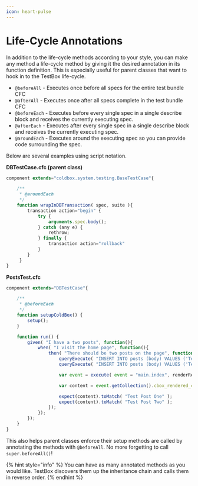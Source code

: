 ```yaml
---
icon: heart-pulse
---
```


# Life-Cycle Annotations

In addition to the life-cycle methods according to your style, you can make any method a life-cycle method by giving it the desired annotation in its function definition. This is especially useful for parent classes that want to hook in to the TestBox life-cycle.

* `@beforeAll` - Executes once before all specs for the entire test bundle CFC
* `@afterAll` - Executes once after all specs complete in the test bundle CFC
* `@beforeEach` - Executes before every single spec in a single describe block and receives the currently executing spec.
* `@afterEach` - Executes after every single spec in a single describe block and receives the currently executing spec.
* `@aroundEach` - Executes around the executing spec so you can provide code surrounding the spec.

Below are several examples using script notation.

**DBTestCase.cfc (parent class)**

```javascript
component extends="coldbox.system.testing.BaseTestCase"{

    /**
     * @aroundEach
     */
    function wrapInDBTransaction( spec, suite ){
        transaction action="begin" {
            try {
                arguments.spec.body();
            } catch (any e) {
                rethrow;
            } finally {
                transaction action="rollback"
            }
        }
     }
}
```

**PostsTest.cfc**

```javascript
component extends="DBTestCase"{

    /**
     * @beforeEach
     */
    function setupColdBox() {
        setup();
    }

    function run() {
        given( "I have a two posts", function(){
            when( "I visit the home page", function(){
                then( "There should be two posts on the page", function(){
                    queryExecute( "INSERT INTO posts (body) VALUES ('Test Post One')" );
                    queryExecute( "INSERT INTO posts (body) VALUES ('Test Post Two')" );

                    var event = execute( event = "main.index", renderResults = true );

                    var content = event.getCollection().cbox_rendered_content;

                    expect(content).toMatch( "Test Post One" );
                    expect(content).toMatch( "Test Post Two" );
                });
            });
        });
    }
}
```

This also helps parent classes enforce their setup methods are called by annotating the methods with `@beforeAll`. No more forgetting to call `super.beforeAll()`!

{% hint style="info" %}
You can have as many annotated methods as you would like. TestBox discovers them up the inheritance chain and calls them in reverse order.
{% endhint %}
